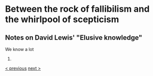 
# Between the rock of fallibilism and the whirlpool of scepticism

##  Notes on David Lewis' "Elusive knowledge"

We know a lot

1. 

[< previous](01_fallibilism-and-scepticism.md)  [next >](03_uneliminated-possibilities.md)
